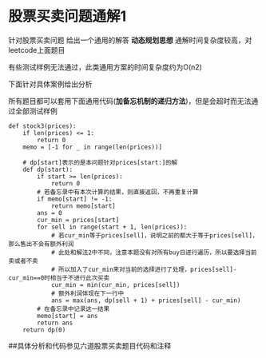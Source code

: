 # 股票买卖问题通解1
针对股票买卖问题 给出一个通用的解答 **动态规划思想** 通解时间复杂度较高，对leetcode上面题目

有些测试样例无法通过，此类通用方案的时间复杂度约为O(n2)

下面针对具体案例给出分析

所有题目都可以套用下面通用代码(**加备忘机制的递归方法**)，但是会超时而无法通过全部测试样例
	
	def stock3(prices):
		if len(prices) <= 1:
			return 0
		memo = [-1 for _ in range(len(prices))]

    	# dp[start]表示的是本问题针对prices[start:]的解
    	def dp(start):
    		if start >= len(prices):
            	return 0
        	# 若备忘录中有本次计算的结果，则直接返回，不再重复计算
        	if memo[start] != -1:
            	return memo[start]
        	ans = 0
        	cur_min = prices[start]
        	for sell in range(start + 1, len(prices)):
            	# 若cur_min等于prices[sell]，说明之前的都大于等于prices[sell]，那么售出不会有额外利润
            	# 此处和解法2中不同，注意本题没有对所有buy日进行遍历，所以要选择当前卖或者不卖
            	# 所以加入了cur_min来对当前的选择进行了处理，prices[sell]-cur_min==0时相当于不进行此次买卖
            	cur_min = min(cur_min, prices[sell])
            	# 额外利润体现在下一行中
            	ans = max(ans, dp(sell + 1) + prices[sell] - cur_min)
        	# 在备忘录中记录这一结果
        	memo[start] = ans
        	return ans
		return dp(0)
##具体分析和代码参见六道股票买卖题目代码和注释
